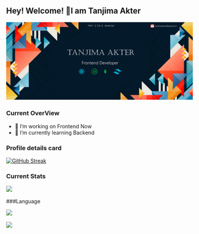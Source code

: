 ## Hey! Welcome! 👋I am Tanjima Akter

![Your Alt Text](https://raw.githubusercontent.com/tanjima12/tanjima12/main/12295559_4949811.jpg)

### Current OverView

- 🔭 I’m working on Frontend Now
- 🌱 I’m currently learning Backend

### Profile details card

[![GitHub Streak](https://github-readme-streak-stats.herokuapp.com?user=tanjima12&theme=radical)](https://git.io/streak-stats)

### Current Stats

![](https://github-profile-summary-cards.vercel.app/api/cards/stats?username=tanjima12&theme=monokai)

###Language

![](https://github-profile-summary-cards.vercel.app/api/cards/repos-per-language?username=tanjima12&theme=radical)

![](https://github-profile-summary-cards.vercel.app/api/cards/productive-time?username=tanjima12&theme=radical&utcOffset=8)
